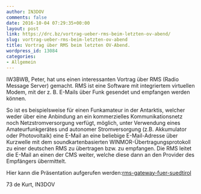 ```yaml
---
author: IN3DOV
comments: false
date: 2016-10-04 07:29:35+00:00
layout: post
link: https://drc.bz/vortrag-ueber-rms-beim-letzten-ov-abend/
slug: vortrag-ueber-rms-beim-letzten-ov-abend
title: Vortrag über RMS beim letzten OV-Abend.
wordpress_id: 13084
categories:
- Allgemein
---
```


IW3BWB, Peter, hat uns einen interessanten Vortrag über RMS (Radio Message Server) gemacht. RMS ist eine Software mit integriertem virtuellen Modem, mit der z. B. E-Mails über Funk gesendet und empfangen werden können.




So ist es beispielsweise für einen Funkamateur in der Antarktis, welcher weder über eine Anbindung an ein kommerzielles Kommunikationsnetz noch Netzstromversorgung verfügt, möglich, unter Verwendung eines Amateurfunkgerätes und autonomer Stromversorgung (z.B. Akkumulator oder Photovoltaik) eine E-Mail an eine beliebige E-Mail-Adresse über Kurzwelle mit dem soundkartenbasierten WINMOR-Übertragungsprotokoll zu einer deutschen RMS zu übertragen bzw. zu empfangen. Die RMS leitet die E-Mail an einen der CMS weiter, welche diese dann an den Provider des Empfängers übermittelt.




Hier kann die Präsentation aufgerufen werden:[rms-gateway-fuer-suedtirol](https://drc.bz/wp-content/uploads/2016/10/RMS-Gateway-für-Südtirol.pptx)


73 de Kurt, IN3DOV
